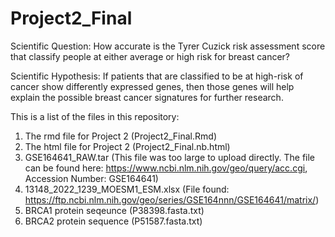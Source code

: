 # Project2_Final

Scientific Question: How accurate is the Tyrer Cuzick risk assessment score that classify people at either average or high risk for breast cancer? 

Scientific Hypothesis: If patients that are classified to be at high-risk of cancer show differently expressed genes, then those genes will help explain the possible breast cancer signatures for further research.

This is a list of the files in this repository: 

1. The rmd file for Project 2 (Project2_Final.Rmd)
2. The html file for Project 2 (Project2_Final.nb.html)
3. GSE164641_RAW.tar (This file was too large to upload directly. The file can be found here: https://www.ncbi.nlm.nih.gov/geo/query/acc.cgi, Accession Number: GSE164641)
4. 13148_2022_1239_MOESM1_ESM.xlsx (File found: https://ftp.ncbi.nlm.nih.gov/geo/series/GSE164nnn/GSE164641/matrix/)
5. BRCA1 protein seqeunce (P38398.fasta.txt)
6. BRCA2 protein sequence (P51587.fasta.txt) 
